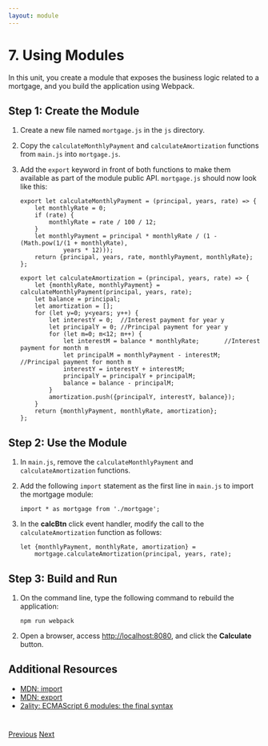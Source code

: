 ```yaml
---
layout: module
---
```

# 7. Using Modules

In this unit, you create a module that exposes the business logic related to a mortgage, and you build the application using Webpack.

## Step 1: Create the Module

1. Create a new file named `mortgage.js` in the `js` directory. 
 
1. Copy the `calculateMonthlyPayment` and `calculateAmortization` functions from `main.js` into `mortgage.js`.
 
1. Add the ```export``` keyword in front of both functions to make them available as part of the module public API. `mortgage.js` should now look like this: 

	```
	export let calculateMonthlyPayment = (principal, years, rate) => {
		let monthlyRate = 0;
		if (rate) {
			monthlyRate = rate / 100 / 12;
		}
		let monthlyPayment = principal * monthlyRate / (1 - (Math.pow(1/(1 + monthlyRate),
				years * 12)));
		return {principal, years, rate, monthlyPayment, monthlyRate};
	};
	
	export let calculateAmortization = (principal, years, rate) => {
		let {monthlyRate, monthlyPayment} = calculateMonthlyPayment(principal, years, rate);
		let balance = principal;
		let amortization = [];
		for (let y=0; y<years; y++) {
			let interestY = 0;  //Interest payment for year y
			let principalY = 0; //Principal payment for year y
			for (let m=0; m<12; m++) {
				let interestM = balance * monthlyRate;       //Interest payment for month m
				let principalM = monthlyPayment - interestM; //Principal payment for month m
				interestY = interestY + interestM;
				principalY = principalY + principalM;
				balance = balance - principalM;
			}
			amortization.push({principalY, interestY, balance});
		}
		return {monthlyPayment, monthlyRate, amortization};
	};
	```

## Step 2: Use the Module

1. In `main.js`, remove the ```calculateMonthlyPayment``` and ```calculateAmortization``` functions.

1. Add the following ```import``` statement as the first line in `main.js` to import the mortgage module:

	```
	import * as mortgage from './mortgage';
	```
	
1. In the **calcBtn** click event handler, modify the call to the ```calculateAmortization``` function as follows: 	
	
	```
    let {monthlyPayment, monthlyRate, amortization} = 
    	mortgage.calculateAmortization(principal, years, rate);
	```

## Step 3: Build and Run

1. On the command line, type the following command to rebuild the application:

	```
    npm run webpack
	```

1. Open a browser, access [http://localhost:8080](http://localhost:8080), and click the **Calculate** button.	
	
	
## Additional Resources

- [MDN: import](https://developer.mozilla.org/en-US/docs/Web/JavaScript/Reference/Statements/import)
- [MDN: export](https://developer.mozilla.org/en-US/docs/Web/JavaScript/Reference/Statements/export)
- [2ality: ECMAScript 6 modules: the final syntax](http://www.2ality.com/2014/09/es6-modules-final.html)

<div class="row" style="margin-top:40px;">
<div class="col-sm-12">
<a href="ecmascript6-setup-webpack.html" class="btn btn-default"><i class="glyphicon glyphicon-chevron-left"></i> Previous</a>
<a href="ecmascript6-classes.html" class="btn btn-default pull-right">Next <i class="glyphicon glyphicon-chevron-right"></i></a>
</div>
</div>

